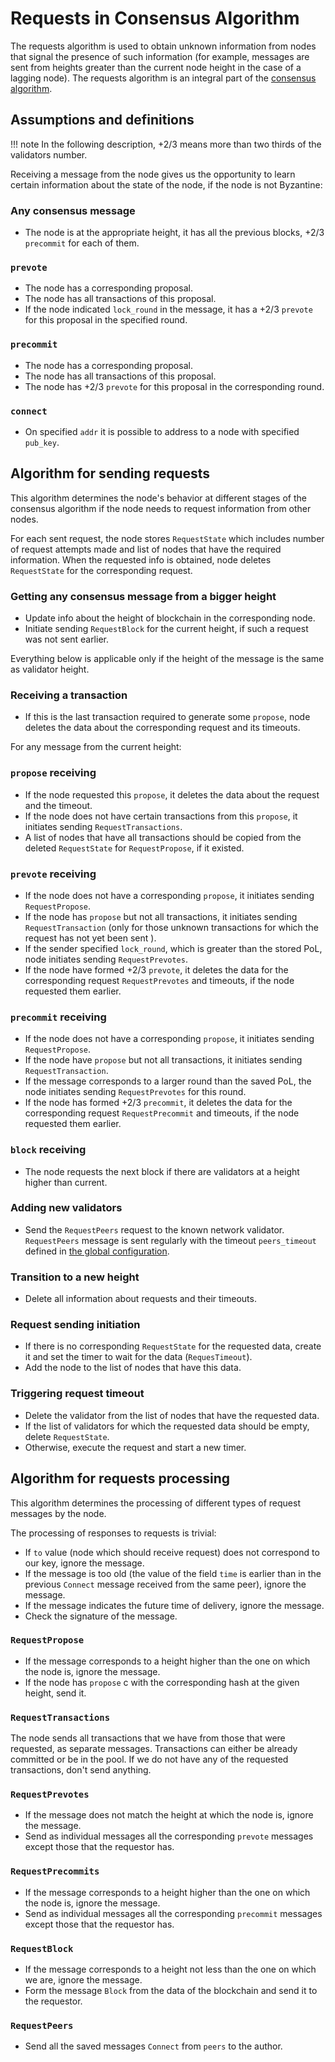 # Requests in Consensus Algorithm

The requests algorithm is used to obtain unknown information from nodes that
signal the presence of such information (for example, messages are sent from
heights greater than the current node height in the case of a lagging node). The
requests algorithm is an integral part of the [consensus algorithm](consensus.md).

## Assumptions and definitions

!!! note
    In the following description, +2/3 means more than two thirds of the
    validators number.

Receiving a message from the node gives us the opportunity to learn certain
information about the state of the node, if the node is not Byzantine:

### Any consensus message

- The node is at the appropriate height, it has all the previous blocks, +2/3
  `precommit` for each of them.

### `prevote`

- The node has a corresponding proposal.
- The node has all transactions of this proposal.
- If the node indicated `lock_round` in the message, it has a +2/3 `prevote` for
  this proposal in the specified round.

### `precommit`

- The node has a corresponding proposal.
- The node has all transactions of this proposal.
- The node has +2/3 `prevote` for this proposal in the corresponding round.

### `connect`

- On specified `addr` it is possible to address to a node with specified
  `pub_key`.

## Algorithm for sending requests

This algorithm determines the node's behavior at different stages of the
consensus algorithm if the node needs to request information from other nodes.

For each sent request, the node stores `RequestState` which includes number of
request attempts made and list of nodes that have the required information. When
the requested info is obtained, node deletes `RequestState` for the corresponding
request.

### Getting any consensus message from a bigger height

- Update info about the height of blockchain in the corresponding node.
- Initiate sending `RequestBlock` for the current height, if such a request was
  not sent earlier.

Everything below is applicable only if the height of the message is the same as
validator height.

### Receiving a transaction

- If this is the last transaction required to generate some `propose`, node
  deletes the data about the corresponding request and its timeouts.

For any message from the current height:

### `propose` receiving

- If the node requested this `propose`, it deletes the data about the request
  and the timeout.
- If the node does not have certain transactions from this `propose`, it
  initiates sending `RequestTransactions`.
- A list of nodes that have all transactions should be copied from the deleted
  `RequestState` for `RequestPropose`, if it existed.

### `prevote` receiving

- If the node does not have a corresponding `propose`, it initiates sending
  `RequestPropose`.
- If the node has `propose` but not all transactions, it initiates sending
  `RequestTransaction` (only for those unknown transactions for which the request
  has not yet been sent ).
- If the sender specified `lock_round`, which is greater than the stored PoL,
  node initiates sending `RequestPrevotes`.
- If the node have formed +2/3 `prevote`, it deletes the data for the
  corresponding request `RequestPrevotes` and timeouts, if the node requested
  them earlier.

### `precommit` receiving

- If the node does not have a corresponding `propose`, it initiates sending
  `RequestPropose`.
- If the node have `propose` but not all transactions, it initiates sending
  `RequestTransaction`.
- If the message corresponds to a larger round than the saved PoL, the node
  initiates sending `RequestPrevotes` for this round.
- If the node has formed +2/3 `precommit`, it deletes the data for the
  corresponding request `RequestPrecommit` and timeouts, if the node requested
  them earlier.

### `block` receiving

- The node requests the next block if there are validators at a height higher
  than current.

### Adding new validators

- Send the `RequestPeers` request to the known network validator. `RequestPeers`
  message is sent regularly with the timeout `peers_timeout` defined in [the global
  configuration](../../architecture/configuration.md#global-parameters).

### Transition to a new height

- Delete all information about requests and their timeouts.

### Request sending initiation

- If there is no corresponding `RequestState` for the requested data, create
  it and set the timer to wait for the data (`RequesTimeout`).
- Add the node to the list of nodes that have this data.

### Triggering request timeout

- Delete the validator from the list of nodes that have the requested data.
- If the list of validators for which the requested data should be empty, delete
  `RequestState`.
- Otherwise, execute the request and start a new timer.

## Algorithm for requests processing

This algorithm determines the processing of different types of request messages
by the node.

The processing of responses to requests is trivial:

- If `to` value (node which should receive request) does not correspond to our
  key, ignore the message.
- If the message is too old (the value of the field `time` is earlier than in
  the previous `Connect` message received from the same peer), ignore the message.
- If the message indicates the future time of delivery, ignore the message.
- Check the signature of the message.

### `RequestPropose`

- If the message corresponds to a height higher than the one on which the node
  is, ignore the message.
- If the node has `propose` c with the corresponding hash at the given height,
  send it.

### `RequestTransactions`

The node sends all transactions that we have from those that were requested, as
separate messages. Transactions can either be already committed or be in the
pool. If we do not have any of the requested transactions, don't send anything.

### `RequestPrevotes`

- If the message does not match the height at which the node is, ignore the
  message.
- Send as individual messages all the corresponding `prevote` messages except
  those that the requestor has.

### `RequestPrecommits`

- If the message corresponds to a height higher than the one on which the node
  is, ignore the message.
- Send as individual messages all the corresponding `precommit` messages except
  those that the requestor has.

### `RequestBlock`

- If the message corresponds to a height not less than the one on which we are,
  ignore the message.
- Form the message `Block` from the data of the blockchain and send it to the
  requestor.

### `RequestPeers`

- Send all the saved messages `Connect` from `peers` to the author.
